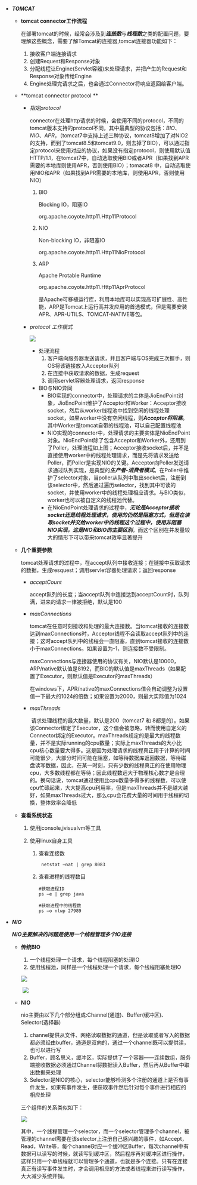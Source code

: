 - ***TOMCAT***

  - **tomcat connector工作流程**

    ​	在部署tomcat的时候，经常会涉及到***连接数***与***线程数***之类的配置问题，要理解这些概念，需要了解Tomcat的连接器,tomcat连接器功能如下：

    1. 接收客户端连接请求
    2. 创建Request和Response对象
    3. 分配线程让Engine(Servlet容器)来处理请求，并把产生的Request和Response对象传给Engine
    4. Engine处理完请求之后，也会通过Connector将响应返回给客户端。

  - **tomcat connector protocol **

    - *指定protocol*

      ​	connector在处理http请求的时候，会使用不同的protocol，不同的tomcat版本支持的protocol不同，其中最典型的协议包括：*BIO*、*NIO*、*APR*，（tomcat7中支持上述三种协议，tomcat8增加了对NIO2的支持，而到了tomcat8.5和tomcat9.0，则去掉了BIO），可以通过指定protocol来使用对应的协议，如果没有指定protocol，则使用默认值HTTP/1.1，在tomcat7中，自动选取使用BIO或者APR（如果找到APR需要的本地库则使用APR，否则使用BIO）；tomacat8 中，自动选取使用NIO和APR（如果找到APR需要的本地库，则使用APR，否则使用NIO）

      1. BIO

         Blocking IO，阻塞IO

          org.apache.coyote.http11.Http11Protocol 

      1. NIO

         Non-blocking IO，非阻塞IO

          org.apache.coyote.http11.Http11NioProtocol 

      3. ARP

         Apache Protable Runtime

         org.apache.coyote.http11.Http11AprProtocol 

         是Apache可移植运行库，利用本地库可以实现高可扩展性、高性能，ARP是Tomcat上运行高并发应用的首选模式，但是需要安装APR、APR-UTILS、TOMCAT-NATIVE等包。

    - *protocol 工作模式*

      ![](../../IMG/tomcat_nio1.jpg)

      - 处理流程
        1. 客户端向服务器发送请求，并且客户端与OS完成三次握手，则OS将该链接放入Acceptor队列
        2. 在连接中获取请求的数据，生成request
        3. 调用servlet容器处理请求，返回response
      - BIO与NIO异同
        - BIO实现的connector中，处理请求的主体是JioEndPoint对象，JioEndPoint维护了Acceptor和Worker：Acceptor接收socket，然后从worker线程池中找到空闲的线程处理socket，如果worker中没有空闲线程，则***Acceptor将阻塞***。其中Worker是tomcat自带的线程池，可以自己配置线程池
        - NIO实现的connector中，处理请求的主要实体是NioEndPoint对象。NioEndPoint除了包含Acceptor和Worker外，还用到了Poller，处理流程如上图；Acceptor接收socket后，并不是直接使用worker中的线程处理请求，而是先将请求发送给Poller，而Poller是实现NIO的关键。Acceptor向Poller发送请求通过队列实现，是典型的***生产者-消费者模式***。在Poller中维护了selector对象，当poller从队列中取出socket后，注册到该selector中，然后通过遍历selector，找到其中可读的socket，并使用worker中的线程处理相应请求。与BIO类似，worker也可以被自定义的线程池代替。
        - 在NioEndPoint处理请求的过程中，***无论是Acceptor接收socket还是线程处理请求，使用的仍然是阻塞方式，但是在读取socket并交给worker中的线程这个过程中，使用非阻塞NIO实现，这是NIO和BIO的主要区别***，而这个区别在并发量较大的情形下可以带来tomcat效率显著提升

  - **几个重要参数**

    ​	tomcat处理请求的过程中，在accept队列中接收连接；在链接中获取请求的数据，生成resquest；调用servlet容器处理请求；返回response

    - *acceptCount*

      ​	accept队列的长度；当accept队列中连接达到acceptCount时，队列满，进来的请求一律被拒绝，默认是100

    - *maxConnections*

      ​	tomcat在任意时刻接收和处理的最大连接数。当tomcat接收的连接数达到maxConnections时，Acceptor线程不会读取accept队列中的连接；这时accept队列中的线程会一直阻塞，直到tomcat接收的连接数小于maxConnections。如果设置为-1，则连接数不受限制。

      ​	maxConnections与连接器使用的协议有关，NIO默认是10000，ARP/native默认值是8192，而BIO的默认值是maxThreads（如果配置了Executor，则默认值是Executor的maxThreads）

      ​	在windows下，APR/native的maxConnections值会自动调整为设置值一下最大的1024的倍数；如果设置为2000，则最大实际值为1024

    - *maxThreads*

      ​	请求处理线程的最大数量，默认是200（tomcat7 和 8都是的）。如果该Connector绑定了Executor，这个值会被忽略，转而使用自定义的Connector绑定的Executor。maxThreads规定的是最大的线程数量，并不是实际running的cpu数量；实际上maxThreads的大小比cpu核心数量要大得多。这是因为处理请求的线程真正用于计算的时间可能很少，大部分时间可能在阻塞，如等待数据库返回数据，等待磁盘读写数据，因此，在某一时刻，只有少数的线程真正的在使用物理cpu，大多数线程都在等待；因此线程数远大于物理核心数才是合理的。换句话说，tomcat通过使用比cpu数量多得多的线程数，可以使cpu忙碌起来，大大提高cpu利用率，但是maxThreads并不是越大越好，如果maxThreads过大，那么cpu会花费大量的时间用于线程的切换，整体效率会降低

  - **查看系统状态**

    1. 使用jconsole,jvisualvm等工具

    2. 使用linux自身工具

       1. 查看连接数

          ```shell
           netstat –nat | grep 8083 
          ```

       2. 查看进程的线程数目

          ```shell
          #获取进程ID
          ps –e | grep java
          
          #获取进程中的线程数
          ps –o nlwp 27989
          ```

- ***NIO***

  ***NIO主要解决的问题是使用一个线程管理多个IO连接***

  - **传统BIO**

    1. 一个线程处理一个请求，每个线程阻塞的处理IO
    2. 使用线程池，同样是一个线程处理一个请求，每个线程阻塞处理IO

    ![](../../IMG/java_bio.png)

    ​		![](../../IMG/java_bio_1.png)

  - **NIO**

    nio主要由以下几个部分组成:Channel(通道)、Buffer(缓冲区)、Selector(选择器)

    1. channel提供从文件、网络读取数据的通道，但是读取或者写入的数据都必须经由buffer，通道是双向的，通过一个channel既可以提供读，也可以进行写
    2. Buffer，顾名思义，缓冲区，实际提供了一个容器——连续数组，服务端接收数据必须通过Channel将数据读入Buffer，然后再从Buffer中取出数据来处理
    3. Selector是NIO的核心，selector能够检测多个注册的通道上是否有事件发生，如果有事件发生，便获取事件然后针对每个事件进行相应的相应处理

    三个组件的关系类似如下：

    

    ![](../../IMG/java_nio_1.png)

    其中，一个线程管理一个selector，而一个selector管理多个channel，被管理的channel需要在该selector上注册自己感兴趣的事件，如Accept，Read，Write等，每个channel对应一个缓冲区Buffer，每次channel中有数据可以读写的时候，就读写到缓冲区，然后程序再对缓冲区进行操作，这样只用一个单线程就可以管理多个通道，也就是多个连接。只有在连接真正有读写事件发生时，才会调用相应的方法或者线程来进行读写操作，大大减少系统开销。